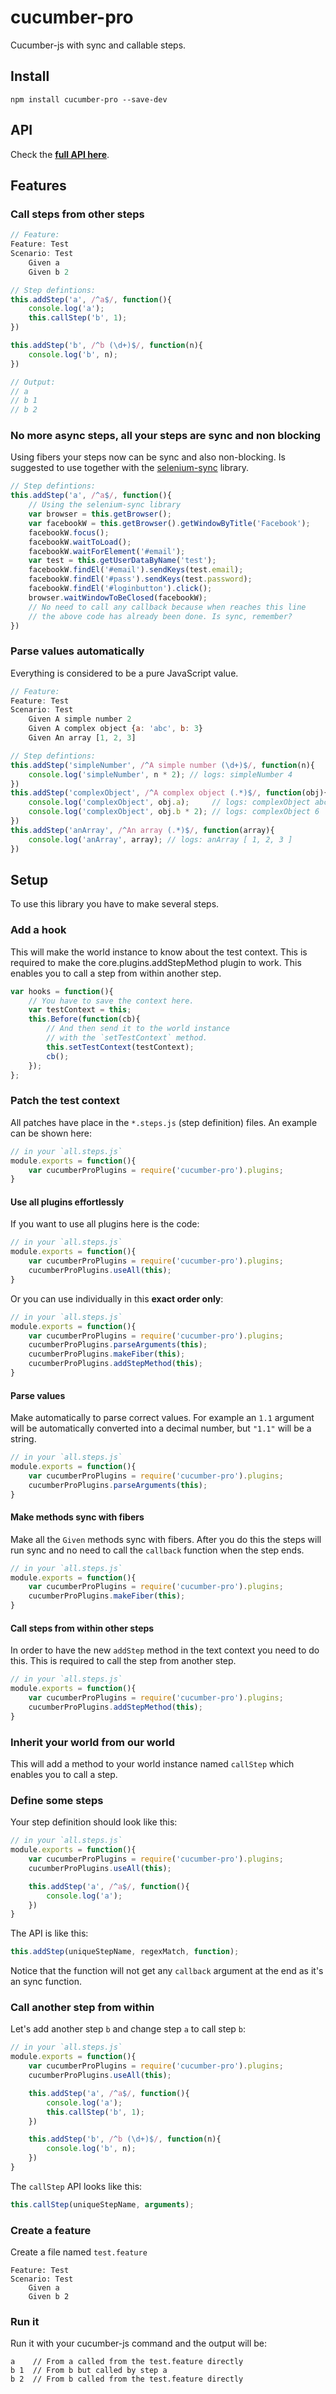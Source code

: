 # cucumber-pro

Cucumber-js with sync and callable steps.



## Install

    npm install cucumber-pro --save-dev



## API

Check the **[full API here](https://rawgit.com/hackhat/cucumber-pro/v0.0.1/docs/jsduck/index.html)**.



## Features


### Call steps from other steps

```javascript
// Feature:
Feature: Test
Scenario: Test
    Given a
    Given b 2

// Step defintions:
this.addStep('a', /^a$/, function(){
    console.log('a');
    this.callStep('b', 1);
})

this.addStep('b', /^b (\d+)$/, function(n){
    console.log('b', n);
})

// Output:
// a
// b 1
// b 2
```


### No more async steps, all your steps are sync and non blocking

Using fibers your steps now can be sync and also non-blocking. Is suggested to use
together with the [selenium-sync](https://github.com/hackhat/selenium-sync) library.

```javascript
// Step defintions:
this.addStep('a', /^a$/, function(){
    // Using the selenium-sync library
    var browser = this.getBrowser();
    var facebookW = this.getBrowser().getWindowByTitle('Facebook');
    facebookW.focus();
    facebookW.waitToLoad();
    facebookW.waitForElement('#email');
    var test = this.getUserDataByName('test');
    facebookW.findEl('#email').sendKeys(test.email);
    facebookW.findEl('#pass').sendKeys(test.password);
    facebookW.findEl('#loginbutton').click();
    browser.waitWindowToBeClosed(facebookW);
    // No need to call any callback because when reaches this line
    // the above code has already been done. Is sync, remember?
})
```

### Parse values automatically

Everything is considered to be a pure JavaScript value.

```javascript
// Feature:
Feature: Test
Scenario: Test
    Given A simple number 2
    Given A complex object {a: 'abc', b: 3}
    Given An array [1, 2, 3]

// Step defintions:
this.addStep('simpleNumber', /^A simple number (\d+)$/, function(n){
    console.log('simpleNumber', n * 2); // logs: simpleNumber 4
})
this.addStep('complexObject', /^A complex object (.*)$/, function(obj){
    console.log('complexObject', obj.a);     // logs: complexObject abc
    console.log('complexObject', obj.b * 2); // logs: complexObject 6
})
this.addStep('anArray', /^An array (.*)$/, function(array){
    console.log('anArray', array); // logs: anArray [ 1, 2, 3 ]
})
```
## Setup

To use this library you have to make several steps.


### Add a hook

This will make the world instance to know about the test context. This is required to
make the core.plugins.addStepMethod plugin to work. This enables you to call a step from
within another step.

```javascript
var hooks = function(){
    // You have to save the context here.
    var testContext = this;
    this.Before(function(cb){
        // And then send it to the world instance
        // with the `setTestContext` method.
        this.setTestContext(testContext);
        cb();
    });
};
```


### Patch the test context

All patches have place in the `*.steps.js` (step definition) files. An example can be shown here:

```javascript
// in your `all.steps.js`
module.exports = function(){
    var cucumberProPlugins = require('cucumber-pro').plugins;
}
```


#### Use all plugins effortlessly

If you want to use all plugins here is the code:

```javascript
// in your `all.steps.js`
module.exports = function(){
    var cucumberProPlugins = require('cucumber-pro').plugins;
    cucumberProPlugins.useAll(this);
}
```

Or you can use individually in this **exact order only**:

```javascript
// in your `all.steps.js`
module.exports = function(){
    var cucumberProPlugins = require('cucumber-pro').plugins;
    cucumberProPlugins.parseArguments(this);
    cucumberProPlugins.makeFiber(this);
    cucumberProPlugins.addStepMethod(this);
}
```


#### Parse values

Make automatically to parse correct values. For example an `1.1` argument will be
automatically converted into a decimal number, but `"1.1"` will be a string.

```javascript
// in your `all.steps.js`
module.exports = function(){
    var cucumberProPlugins = require('cucumber-pro').plugins;
    cucumberProPlugins.parseArguments(this);
}
```


#### Make methods sync with fibers

Make all the `Given` methods sync with fibers. After you do this the steps will
run sync and no need to call the `callback` function when the step ends.

```javascript
// in your `all.steps.js`
module.exports = function(){
    var cucumberProPlugins = require('cucumber-pro').plugins;
    cucumberProPlugins.makeFiber(this);
}
```


#### Call steps from within other steps

In order to have the new `addStep` method in the text context you need
to do this. This is required to call the step from another step.

```javascript
// in your `all.steps.js`
module.exports = function(){
    var cucumberProPlugins = require('cucumber-pro').plugins;
    cucumberProPlugins.addStepMethod(this);
}
```


### Inherit your world from our world

This will add a method to your world instance named `callStep` which enables you
to call a step. 


### Define some steps

Your step definition should look like this:

```javascript
// in your `all.steps.js`
module.exports = function(){
    var cucumberProPlugins = require('cucumber-pro').plugins;
    cucumberProPlugins.useAll(this);

    this.addStep('a', /^a$/, function(){
        console.log('a');
    })
}
```

The API is like this:

```javascript
this.addStep(uniqueStepName, regexMatch, function);
```

Notice that the function will not get any `callback` argument at the end as it's an sync
function.


### Call another step from within

Let's add another step `b` and change step `a` to call step `b`:

```javascript
// in your `all.steps.js`
module.exports = function(){
    var cucumberProPlugins = require('cucumber-pro').plugins;
    cucumberProPlugins.useAll(this);

    this.addStep('a', /^a$/, function(){
        console.log('a');
        this.callStep('b', 1);
    })

    this.addStep('b', /^b (\d+)$/, function(n){
        console.log('b', n);
    })
}
```

The `callStep` API looks like this:

```javascript
this.callStep(uniqueStepName, arguments);
```


### Create a feature

Create a file named `test.feature`

```feature
Feature: Test
Scenario: Test
    Given a
    Given b 2
```


### Run it

Run it with your cucumber-js command and the output will be:

    a    // From a called from the test.feature directly
    b 1  // From b but called by step a
    b 2  // From b called from the test.feature directly

